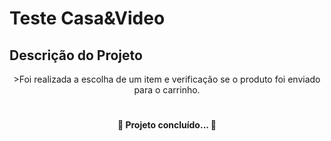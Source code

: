 # Teste Casa&Video

## Descrição do Projeto
<p align="center">>Foi realizada a escolha de um item e verificação se o produto foi enviado para o carrinho.</p>
<h1 align="center">
  
  
  
  <h4 align="center"> 
	🚧  Projeto concluído...  🚧
</h4>
